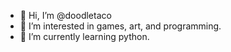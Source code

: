 - 👋 Hi, I’m @doodletaco
- 👀 I’m interested in games, art, and programming.
- 🌱 I’m currently learning python.

<!---
doodletaco/doodletaco is a ✨ special ✨ repository because its `README.md` (this file) appears on your GitHub profile.
You can click the Preview link to take a look at your changes.
--->

